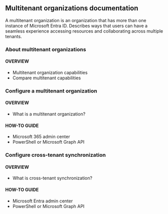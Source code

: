 ## Multitenant organizations documentation

A multitenant organization is an organization that has more than one instance of Microsoft Entra ID. Describes ways that users can have a seamless experience accessing resources and collaborating across multiple tenants.

### About multitenant organizations

#### OVERVIEW
- Multitenant organization capabilities
- Compare multitenant capabilities

### Configure a multitenant organization

#### OVERVIEW
- What is a multitenant organization?

#### HOW-TO GUIDE
- Microsoft 365 admin center
- PowerShell or Microsoft Graph API

### Configure cross-tenant synchronization

#### OVERVIEW
- What is cross-tenant synchronization?

#### HOW-TO GUIDE
- Microsoft Entra admin center
- PowerShell or Microsoft Graph API